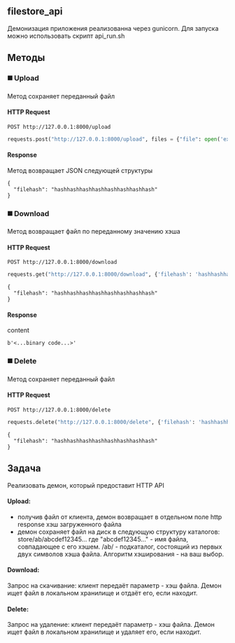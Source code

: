 ## filestore_api  

Демонизация приложения реализованна через gunicorn. Для запуска можно использовать скрипт api_run.sh 

## Методы
### :black_medium_square: Upload
Метод сохраняет переданный файл

#### HTTP Request
```
POST http://127.0.0.1:8000/upload
```
``` python
requests.post("http://127.0.0.1:8000/upload", files = {"file": open('exemple.txt', 'rb')})
```


#### Response
Метод возвращает JSON следующей структуры
```
{
  "filehash": "hashhashhashhashhashhashhashhash"
}

```

### :black_medium_square: Download
Метод возвращает файл по переданному значению хэша

#### HTTP Request
```
POST http://127.0.0.1:8000/download
```
``` python
requests.get("http://127.0.0.1:8000/download", {'filehash': 'hashhashhashhashhashhashhashhash' })
```

```
{
  "filehash": "hashhashhashhashhashhashhashhash"
}
```

#### Response
content
```
b'<...binary code...>'

```
### :black_medium_square: Delete
Метод сохраняет переданный файл

#### HTTP Request
```
POST http://127.0.0.1:8000/delete
```
``` python
requests.delete("http://127.0.0.1:8000/delete", {'filehash': 'hashhashhashhashhashhashhashhash' })
```

```
{
  "filehash": "hashhashhashhashhashhashhashhash"
}
```
## Задача
Реализовать демон, который предоставит HTTP API
#### Upload:
- получив файл от клиента, демон возвращает в отдельном поле http
response хэш загруженного файла
- демон сохраняет файл на диск в следующую структуру каталогов:
     store/ab/abcdef12345...
где "abcdef12345..." - имя файла, совпадающее с его хэшем.
/ab/  - подкаталог, состоящий из первых двух символов хэша файла.
Алгоритм хэширования - на ваш выбор.

#### Download:
Запрос на скачивание: клиент передаёт параметр - хэш файла. Демон ищет
файл в локальном хранилище и отдаёт его, если находит.

#### Delete:
Запрос на удаление: клиент передаёт параметр - хэш файла. Демон ищет
файл в локальном хранилище и удаляет его, если находит.


